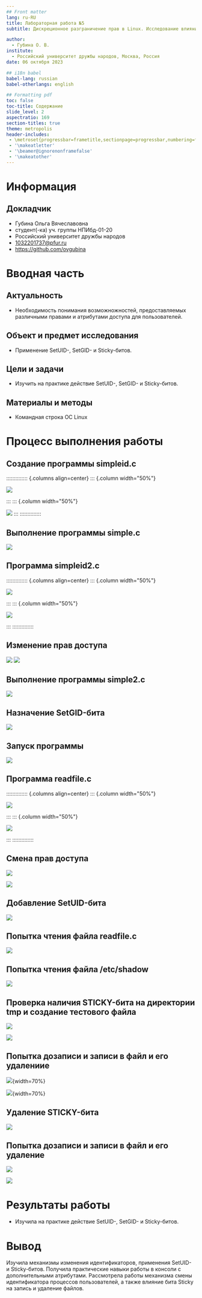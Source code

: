 ```yaml
---
## Front matter
lang: ru-RU
title: Лабораторная работа №5
subtitle: Дискреционное разграничение прав в Linux. Исследование влияния дополнительных атрибутов

author:
  - Губина О. В.
institute:
  - Российский университет дружбы народов, Москва, Россия
date: 06 октября 2023

## i18n babel
babel-lang: russian
babel-otherlangs: english

## Formatting pdf
toc: false
toc-title: Содержание
slide_level: 2
aspectratio: 169
section-titles: true
theme: metropolis
header-includes:
 - \metroset{progressbar=frametitle,sectionpage=progressbar,numbering=fraction}
 - '\makeatletter'
 - '\beamer@ignorenonframefalse'
 - '\makeatother'
---
```


# Информация

## Докладчик

  * Губина Ольга Вячеславовна
  * студент(-ка) уч. группы НПИбд-01-20
  * Российский университет дружбы народов
  * [1032201737@pfur.ru](mailto:1032201737@rudn.ru)
  * <https://github.com/ovgubina>

# Вводная часть

## Актуальность

- Необходимость понимания возможножностей, предоставляемых различными правами и атрибутами доступа для пользователей. 

## Объект и предмет исследования

- Применение SetUID-, SetGID- и Sticky-битов.

## Цели и задачи

- Изучить на практике действие SetUID-, SetGID- и Sticky-битов.

## Материалы и методы

- Командная строка ОС Linux

# Процесс выполнения работы

## Создание программы simpleid.c

:::::::::::::: {.columns align=center}
::: {.column width="50%"}

![](image/02.png)

:::
::: {.column width="50%"}

![](image/03.png)
:::
::::::::::::::

## Выполнение программы simple.c  

![](image/04.png)

## Программа simpleid2.c

:::::::::::::: {.columns align=center}
::: {.column width="50%"}

![](image/05.png)

:::
::: {.column width="50%"}

![](image/06.png)

:::
::::::::::::::

## Изменение прав доступа

![](image/07.png)
![](image/08.png)

## Выполнение программы simple2.c

![](image/09.png)

## Назначение SetGID-бита

![](image/10.png)

## Запуск программы

![](image/11.png)

## Программа readfile.c

:::::::::::::: {.columns align=center}
::: {.column width="50%"}

![](image/12.png)

:::
::: {.column width="50%"}

![](image/13.png)

:::
::::::::::::::

## Смена прав доступа

![](image/14.png)

![](image/15.png)

## Добавление SetUID-бита

![](image/16.png)

## Попытка чтения файла readfile.c

![](image/17.png)

## Попытка чтения файла /etc/shadow

![](image/18.png)

## Проверка наличия STICKY-бита на директории tmp и создание тестового файла

![](image/19.png)

![](image/20.png)

## Попытка дозаписи и записи в файл и его удалениие

![](image/21.png){width=70%}

![](image/24.png){width=70%}

## Удаление STICKY-бита

![](image/22.png)

## Попытка дозаписи и записи в файл и его удаление

![](image/23.png)

![](image/25.png)

# Результаты работы

- Изучила на практике действие SetUID-, SetGID- и Sticky-битов.

# Вывод

Изучила механизмы изменения идентификаторов, применения SetUID- и Sticky-битов. Получила практические навыки работы в консоли с дополнительными атрибутами. Рассмотрела работы механизма смены идентификатора процессов пользователей, а также влияние бита Sticky на запись и удаление файлов.

[def]: ttps://github.com/ovgubina